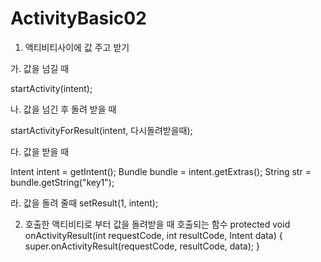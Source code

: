 # ActivityBasic02

1. 액티비티사이에 값 주고 받기

  가. 값을 넘길 때
  
  startActivity(intent);

  나. 값을 넘긴 후 돌려 받을 때

  startActivityForResult(intent, 다시돌려받을때);
	
  다. 값을 받을 때
  
  Intent intent = getIntent();
  Bundle bundle = intent.getExtras();
  String str = bundle.getString("key1");
	
  라. 값을 돌려 줄때
    setResult(1, intent);

2. 호출한 액티비티로 부터 값을 돌려받을 때 호출되는 함수
    protected void onActivityResult(int requestCode, int resultCode, Intent data) {
        super.onActivityResult(requestCode, resultCode, data);
    }

